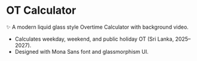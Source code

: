 # OT Calculator

✨ A modern liquid glass style Overtime Calculator with background video.  
- Calculates weekday, weekend, and public holiday OT (Sri Lanka, 2025–2027).  
- Designed with Mona Sans font and glassmorphism UI.  
